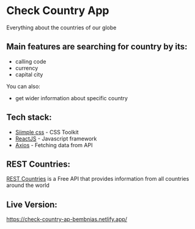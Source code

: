 # Check Country App
Everything about the countries of our globe

## Main features are searching for country by its:
- calling code
- currency
- capital city

You can also:
- get wider information about specific country

## Tech stack:
* [Siimple css](https://docs.siimple.xyz/) - CSS Toolkit
* [ReactJS](https://reactjs.org/) - Javascript framework
* [Axios](https://github.com/axios/axios) - Fetching data from API

## REST Countries:
[REST Countries](https://restcountries.eu/#rest-countries) is a Free API that provides information from all countries around the world

## Live Version:
https://check-country-ap-bembnias.netlify.app/
